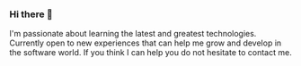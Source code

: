 ### Hi there 👋

I'm passionate about learning the latest and greatest technologies. Currently open to new experiences that can help me grow and develop in the software world. If you think I can help you do not hesitate to contact me.

<!--
**manuelczs/manuelczs** is a ✨ _special_ ✨ repository because its `README.md` (this file) appears on your GitHub profile.

Here are some ideas to get you started:

- 🔭 I’m currently working on ...
- 🌱 I’m currently learning ...
- 👯 I’m looking to collaborate on ...
- 🤔 I’m looking for help with ...
- 💬 Ask me about ...
- 📫 How to reach me: ...
- 😄 Pronouns: ...
- ⚡ Fun fact: ...
-->
